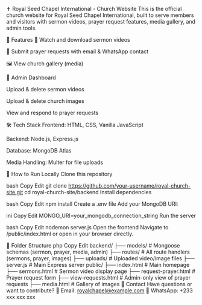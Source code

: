 ✝️ Royal Seed Chapel International - Church Website
This is the official church website for Royal Seed Chapel International, built to serve members and visitors with sermon videos, prayer request features, media gallery, and admin tools.

📌 Features
🎥 Watch and download sermon videos

🙏 Submit prayer requests with email & WhatsApp contact

🖼️ View church gallery (media)

🔐 Admin Dashboard

Upload & delete sermon videos

Upload & delete church images

View and respond to prayer requests

🛠️ Tech Stack
Frontend: HTML, CSS, Vanilla JavaScript

Backend: Node.js, Express.js

Database: MongoDB Atlas

Media Handling: Multer for file uploads

🚀 How to Run Locally
Clone this repository

bash
Copy
Edit
git clone https://github.com/your-username/royal-church-site.git
cd royal-church-site/backend
Install dependencies

bash
Copy
Edit
npm install
Create a .env file
Add your MongoDB URI:

ini
Copy
Edit
MONGO_URI=your_mongodb_connection_string
Run the server

bash
Copy
Edit
nodemon server.js
Open the frontend
Navigate to /public/index.html or open in your browser directly.

📁 Folder Structure
php
Copy
Edit
backend/
├── models/           # Mongoose schemas (sermon, prayer, media, admin)
├── routes/           # All route handlers (sermons, prayer, images)
├── uploads/          # Uploaded video/image files
├── server.js         # Main Express server
public/
├── index.html        # Main homepage
├── sermons.html      # Sermon video display page
├── request-prayer.html  # Prayer request form
├── view-requests.html   # Admin-only view of prayer requests
├── media.html        # Gallery of images
📩 Contact
Have questions or want to contribute?
📧 Email: royalchapel@example.com
📱 WhatsApp: +233 xxx xxx xxx

